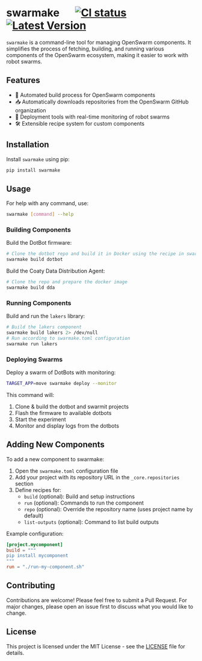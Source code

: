 # swarmake  &emsp;  [![CI status]][actions] [![Latest Version]][pypi]

[CI status]: https://github.com/openswarm-eu/swarmake/workflows/Main%20Action/badge.svg
[actions]: https://github.com/openswarm-eu/swarmake/actions/workflows/main.yml
[Latest Version]: https://img.shields.io/pypi/v/swarmake?color=%2334D058&label=pypi%20package
[pypi]: https://pypi.org/project/swarmake

`swarmake` is a command-line tool for managing OpenSwarm components. It simplifies the process of fetching, building, and running various components of the OpenSwarm ecosystem, making it easier to work with robot swarms.

## Features

- 🔄 Automated build process for OpenSwarm components
- 📥 Automatically downloads repositories from the OpenSwarm GitHub organization
- 📡 Deployment tools with real-time monitoring of robot swarms
- 🛠️ Extensible recipe system for custom components

## Installation

Install `swarmake` using pip:

```bash
pip install swarmake
```

## Usage

For help with any command, use:
```bash
swarmake [command] --help
```

### Building Components

Build the DotBot firmware:
```bash
# Clone the dotbot repo and build it in Docker using the recipe in swarmake.toml
swarmake build dotbot
```

Build the Coaty Data Distribution Agent:
```bash
# Clone the repo and prepare the docker image
swarmake build dda
```

### Running Components

Build and run the `lakers` library:
```bash
# Build the lakers component
swarmake build lakers 2> /dev/null
# Run according to swarmake.toml configuration
swarmake run lakers
```

### Deploying Swarms

Deploy a swarm of DotBots with monitoring:
```bash
TARGET_APP=move swarmake deploy --monitor
```

This command will:
1. Clone & build the dotbot and swarmit projects
2. Flash the firmware to available dotbots
3. Start the experiment
4. Monitor and display logs from the dotbots

## Adding New Components

To add a new component to swarmake:
1. Open the `swarmake.toml` configuration file
2. Add your project with its repository URL in the `_core.repositories` section
3. Define recipes for:
   - `build` (optional): Build and setup instructions
   - `run` (optional): Commands to run the component
   - `repo` (optional): Override the repository name (uses project name by default)
   - `list-outputs` (optional): Command to list build outputs

Example configuration:
```toml
[project.mycomponent]
build = """
pip install mycomponent
"""
run = "./run-my-component.sh"
```

## Contributing

Contributions are welcome! Please feel free to submit a Pull Request. For major changes, please open an issue first to discuss what you would like to change.

## License

This project is licensed under the MIT License - see the [LICENSE](LICENSE) file for details.
